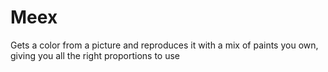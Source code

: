 # Meex
Gets a color from a picture and reproduces it with a mix of paints you own, giving you all the right proportions to use
